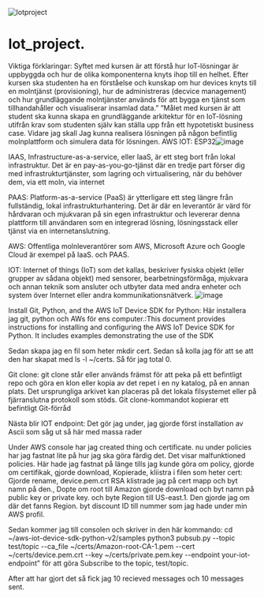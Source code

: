 ![Iotproject](https://user-images.githubusercontent.com/94047075/207590719-65581173-c96c-419a-b612-d6092f433391.png)
# Iot_project. 
Viktiga förklaringar: Syftet med kursen är att förstå hur IoT-lösningar är uppbyggda och hur de olika komponenterna knyts ihop till en helhet.
Efter kursen ska studenten ha en förståelse och kunskap om hur devices knyts till en molntjänst (provisioning), hur de administreras (decvice management) och hur grundläggande molntjänster används för att bygga en tjänst som tillhandahåller och visualiserar insamlad data.” ”Målet med kursen är att student ska kunna skapa en grundläggande arkitektur för en IoT-lösning utifrån krav som studenten själv kan ställa upp från ett hypotetiskt business case. 
Vidare jag skall Jag kunna realisera lösningen på någon befintlig molnplattform och simulera data för lösningen.
AWS IOT:
ESP32![image](https://user-images.githubusercontent.com/94047075/207983546-08c9e09c-cc5d-4d87-8d16-96555c3ed073.png)


IAAS, Infrastructure-as-a-service, eller IaaS, är ett steg bort från lokal infrastruktur. Det är en pay-as-you-go-tjänst där en tredje part förser dig med infrastrukturtjänster,
som lagring och virtualisering, när du behöver dem, via ett moln, via internet

PAAS: Platform-as-a-service (PaaS) är ytterligare ett steg längre från fullständig, lokal infrastrukturhantering. Det är där en leverantör är värd för hårdvaran och mjukvaran på sin egen infrastruktur och levererar denna plattform till användaren som en integrerad lösning, 
lösningsstack eller tjänst via en internetanslutning.

AWS: Offentliga molnleverantörer som AWS, Microsoft Azure och Google Cloud är exempel på IaaS. och PAAS.

IOT: Internet of things (IoT) som det kallas, beskriver fysiska objekt (eller grupper av sådana objekt) med sensorer, bearbetningsförmåga, 
mjukvara och annan teknik som ansluter och utbyter data med andra enheter och system över Internet eller andra kommunikationsnätverk.
![image](https://user-images.githubusercontent.com/94047075/207977406-19a3211b-f9ee-49a8-aab7-9d708b1a4c1e.png)
﻿



Install Git, Python, and the AWS IoT Device SDK for Python: Här installera jag git, python och AWs för ens computer.:This document provides instructions for
installing and configuring the AWS IoT Device SDK for Python. It includes examples demonstrating the use of the SDK

Sedan skapa jag en fil som heter mkdir cert. Sedan så kolla jag för att se att den har skapat med ls -l ~/certs. Så för jag total 0.

Git clone: git clone står eller används främst för att peka på ett befintligt repo och göra en klon eller kopia av det repet i en ny katalog, på en annan 
plats. Det ursprungliga arkivet kan placeras på det lokala filsystemet eller på fjärranslutna protokoll som stöds. Git clone-kommandot kopierar ett befintligt
Git-förråd

Nästa blir IOT endpoint: Det gör jag under, jag gjorde först installation av Ascii som såg ut så här med massa rader

Under AWS console har jag created thing och certificate. nu under policies har jag fastnat lite på hur jag ska göra färdig det. 
Det visar malfunktioned policies. Här hade jag fastnat på länge tills jag kunde göra om policy, gjorde om certifikak, gjorde download, Kopierade, kliistra i filen som heter cert:
Gjorde rename, device.pem.crt
RSA klistrade jag på cert mapp och byt namn på den., Dopte om root till Amazon
gjorde download och byt namn på public key or private key.
och byte Region till US-east.1. Den gjorde jag om där det fanns Region. byt discount ID till nummer som jag hade under min AWS profil.

Sedan kommer jag till consolen och skriver in den här kommando: cd ~/aws-iot-device-sdk-python-v2/samples
python3 pubsub.py --topic test/topic --ca_file ~/certs/Amazon-root-CA-1.pem --cert ~/certs/device.pem.crt --key ~/certs/private.pem.key --endpoint your-iot-endpoint" för att göra Subscribe to the topic, test/topic. 

After att har gjort det så fick jag 10 recieved messages och 10 messages sent.


